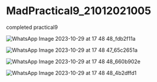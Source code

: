 # MadPractical9_21012021005
completed practical9

![WhatsApp Image 2023-10-29 at 17 48 48_fdb2f11a](https://github.com/Shabnam5394/MadPractical9_21012021005/assets/98177656/42a6839c-9235-426a-8390-729204df29c3)

![WhatsApp Image 2023-10-29 at 17 48 47_65c2651a](https://github.com/Shabnam5394/MadPractical9_21012021005/assets/98177656/2323a072-9e5f-4ba4-b7ae-1254f45da48a)

![WhatsApp Image 2023-10-29 at 17 48 48_660b902e](https://github.com/Shabnam5394/MadPractical9_21012021005/assets/98177656/535c6243-c113-443f-8856-129f23fb51c5)

![WhatsApp Image 2023-10-29 at 17 48 48_4b2dffd1](https://github.com/Shabnam5394/MadPractical9_21012021005/assets/98177656/84341d47-bd8e-4799-8c03-5ef6128ebf94)
